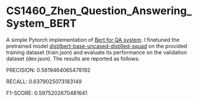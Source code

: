 # CS1460_Zhen_Question_Answering_System_BERT
A simple Pytorch implementation of [Bert for QA system](https://arxiv.org/pdf/1901.08634.pdf).
I finetuned the pretrained model [distilbert-base-uncased-distilled-squad](https://huggingface.co/distilbert-base-uncased-distilled-squad) on the provided training dataset (train.json) and evaluate its performance on the validation dataset (dev.json). The results are reported as follows:

PRECISION:  0.5619464065478192

RECALL:  0.6379025073183149

F1-SCORE:  0.5975202670481641
